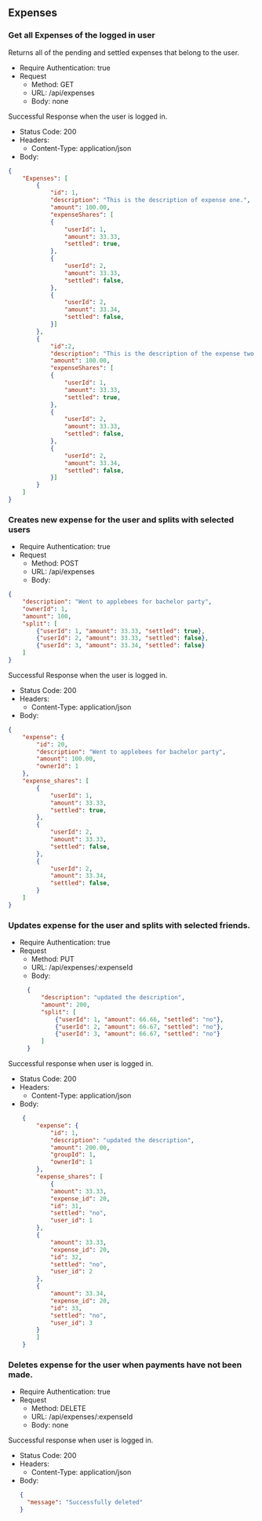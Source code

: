 ## Expenses

### Get all Expenses of the logged in user

Returns all of the pending and settled expenses that belong to the user.
* Require Authentication: true
* Request
  * Method: GET
  * URL: /api/expenses
  * Body: none

Successful Response when the user is logged in.

* Status Code: 200
* Headers:
   * Content-Type: application/json
* Body:
```json
{
    "Expenses": [
        {
            "id": 1,
            "description": "This is the description of expense one.",
            "amount": 100.00,
            "expenseShares": [
            {
                "userId": 1,
                "amount": 33.33,
                "settled": true,
            },
            {
                "userId": 2,
                "amount": 33.33,
                "settled": false,
            },
            {
                "userId": 2,
                "amount": 33.34,
                "settled": false,
            }]
        },
        {
            "id":2,
            "description": "This is the description of the expense two.",
            "amount": 100.00,
            "expenseShares": [
            {
                "userId": 1,
                "amount": 33.33,
                "settled": true,
            },
            {
                "userId": 2,
                "amount": 33.33,
                "settled": false,
            },
            {
                "userId": 2,
                "amount": 33.34,
                "settled": false,
            }]
        }
    ]
}
```

### Creates new expense for the user and splits with selected users

* Require Authentication: true
* Request
  * Method: POST
  * URL: /api/expenses
  * Body:
```json
{
    "description": "Went to applebees for bachelor party",
    "ownerId": 1,
    "amount": 100,
    "split": [
        {"userId": 1, "amount": 33.33, "settled": true},
        {"userId": 2, "amount": 33.33, "settled": false},
        {"userId": 3, "amount": 33.34, "settled": false}
    ]
}
```
Successful Response when the user is logged in.

* Status Code: 200
* Headers:
   * Content-Type: application/json
* Body:

```json
{
    "expense": {
        "id": 20,
        "description": "Went to applebees for bachelor party",
        "amount": 100.00,
        "ownerId": 1
    },
    "expense_shares": [
        {
            "userId": 1,
            "amount": 33.33,
            "settled": true,
        },
        {
            "userId": 2,
            "amount": 33.33,
            "settled": false,
        },
        {
            "userId": 2,
            "amount": 33.34,
            "settled": false,
        }
    ]
}
```

### Updates expense for the user and splits with selected friends.

* Require Authentication: true
* Request
  * Method: PUT
  * URL: /api/expenses/:expenseId
  * Body:
  ```json
    {
        "description": "updated the description",
        "amount": 200,
        "split": [
            {"userId": 1, "amount": 66.66, "settled": "no"},
            {"userId": 2, "amount": 66.67, "settled": "no"},
            {"userId": 3, "amount": 66.67, "settled": "no"}
        ]
    }

Successful response when user is logged in.

* Status Code: 200
* Headers:
   * Content-Type: application/json
* Body:
```json
    {
        "expense": {
            "id": 1,
            "description": "updated the description",
            "amount": 200.00,
            "groupId": 1,
            "ownerId": 1
        },
        "expense_shares": [
            {
            "amount": 33.33,
            "expense_id": 20,
            "id": 31,
            "settled": "no",
            "user_id": 1
        },
        {
            "amount": 33.33,
            "expense_id": 20,
            "id": 32,
            "settled": "no",
            "user_id": 2
        },
        {
            "amount": 33.34,
            "expense_id": 20,
            "id": 33,
            "settled": "no",
            "user_id": 3
        }
        ]
    }
```
### Deletes expense for the user when payments have not been made.

* Require Authentication: true
* Request
  * Method: DELETE
  * URL: /api/expenses/:expenseId
  * Body: none

Successful response when user is logged in.

* Status Code: 200
* Headers:
   * Content-Type: application/json
* Body:
  ```json
  {
    "message": "Successfully deleted"
  }
